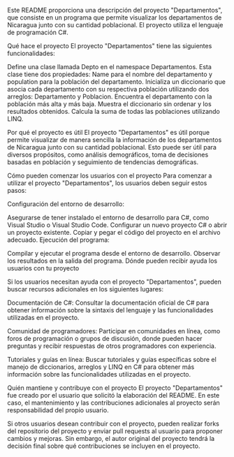 Este README proporciona una descripción del proyecto "Departamentos", que consiste en un programa que permite visualizar los departamentos de Nicaragua junto con su cantidad poblacional. El proyecto utiliza el lenguaje de programación C#.

Qué hace el proyecto
El proyecto "Departamentos" tiene las siguientes funcionalidades:

Define una clase llamada Depto en el namespace Departamentos. Esta clase tiene dos propiedades: Name para el nombre del departamento y population para la población del departamento.
Inicializa un diccionario que asocia cada departamento con su respectiva población utilizando dos arreglos: Departamento y Poblacion.
Encuentra el departamento con la población más alta y más baja.
Muestra el diccionario sin ordenar y los resultados obtenidos.
Calcula la suma de todas las poblaciones utilizando LINQ.

Por qué el proyecto es útil
El proyecto "Departamentos" es útil porque permite visualizar de manera sencilla la información de los departamentos de Nicaragua junto con su cantidad poblacional. Esto puede ser útil para diversos propósitos, como análisis demográficos, toma de decisiones basadas en población y seguimiento de tendencias demográficas.

Cómo pueden comenzar los usuarios con el proyecto
Para comenzar a utilizar el proyecto "Departamentos", los usuarios deben seguir estos pasos:

Configuración del entorno de desarrollo:

Asegurarse de tener instalado el entorno de desarrollo para C#, como Visual Studio o Visual Studio Code.
Configurar un nuevo proyecto C# o abrir un proyecto existente.
Copiar y pegar el código del proyecto en el archivo adecuado.
Ejecución del programa:

Compilar y ejecutar el programa desde el entorno de desarrollo.
Observar los resultados en la salida del programa.
Dónde pueden recibir ayuda los usuarios con tu proyecto

Si los usuarios necesitan ayuda con el proyecto "Departamentos", pueden buscar recursos adicionales en los siguientes lugares:

Documentación de C#: Consultar la documentación oficial de C# para obtener información sobre la sintaxis del lenguaje y las funcionalidades utilizadas en el proyecto.

Comunidad de programadores: Participar en comunidades en línea, como foros de programación o grupos de discusión, donde pueden hacer preguntas y recibir respuestas de otros programadores con experiencia.

Tutoriales y guías en línea: Buscar tutoriales y guías específicas sobre el manejo de diccionarios, arreglos y LINQ en C# para obtener más información sobre las funcionalidades utilizadas en el proyecto.

Quién mantiene y contribuye con el proyecto
El proyecto "Departamentos" fue creado por el usuario que solicitó la elaboración del README. En este caso, el mantenimiento y las contribuciones adicionales al proyecto serán responsabilidad del propio usuario.

Si otros usuarios desean contribuir con el proyecto, pueden realizar forks del repositorio del proyecto y enviar pull requests al usuario para proponer cambios y mejoras. Sin embargo, el autor original del proyecto tendrá la decisión final sobre qué contribuciones se incluyen en el proyecto.
